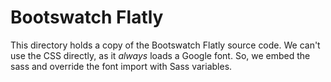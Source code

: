 # Bootswatch Flatly

This directory holds a copy of the Bootswatch Flatly source code. We can't use
the CSS directly, as it *always* loads a Google font. So, we embed the sass and
override the font import with Sass variables.